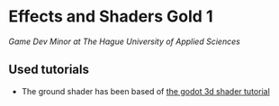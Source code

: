 # Effects and Shaders Gold 1
_Game Dev Minor at The Hague University of Applied Sciences_

## Used tutorials
- The ground shader has been based of [the godot 3d shader tutorial](https://docs.godotengine.org/en/4.4/tutorials/shaders/your_first_shader/your_first_3d_shader.html)